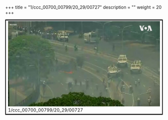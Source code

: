 +++
title = "1/ccc_00700_00799/20_29/00727"
description = ""
weight = 20
+++

<table style="border:2px solid black;max-width:800px;max-height:800px;" 
><tr><td>
<img class="center-fit-jpg"
src="/jpg_/aaa_20190430_NxaOmWaI8sI_00726.jpg">
1/ccc_00700_00799/20_29/00727
</img></td></tr></table>
